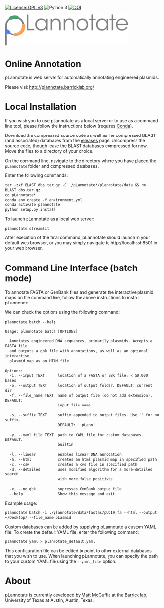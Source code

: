 [![License: GPL v3](https://img.shields.io/badge/License-GPL%20v3-blue.svg)](https://www.gnu.org/licenses/gpl-3.0)
![Python 3](https://img.shields.io/badge/Language-Python_3-steelblue.svg)
[![DOI](https://zenodo.org/badge/DOI/10.1093/nar/gkab374.svg)](https://doi.org/10.1093/nar/gkab374)


<img width="400" alt="pLannotate_logo" src="plannotate/data/images/pLannotate.png">

Online Annotation
=================

pLannotate is web server for automatically annotating engineered plasmids.

Please visit http://plannotate.barricklab.org/


Local Installation
==================

If you wish you to use pLannotate as a local server or to use as a command line tool, please follow the instructions below (requires [Conda](https://docs.conda.io/en/latest/)).

Download the compressed source code as well as the compressed BLAST (and associated) databases from the [releases](https://github.com/barricklab/pLannotate/releases/tag/v1.1.0) page. Uncompress the source code, though leave the BLAST databases compressed for now. Move the files to a directory of your choice.

On the command line, navigate to the directory where you have placed the `pLannotate` folder and compressed databases.

Enter the following commands:
```
tar -zxf BLAST_dbs.tar.gz -C ./pLannotate*/plannotate/data && rm BLAST_dbs.tar.gz
cd pLannotate*
conda env create -f environment.yml
conda activate plannotate
python setup.py install
```

To launch pLannotate as a local web server:
```
plannotate streamlit
```

After execution of the final command, pLannotate should launch in your default web browser, or you may simply navigate to http://localhost:8501 in your web browser.

Command Line Interface (batch mode)
===================================

To annotate FASTA or GenBank files and generate the interactive plasmid maps on the command line,
follow the above instructions to install pLannotate.

We can check the options using the following command:

`plannotate batch --help`

```
Usage: plannotate batch [OPTIONS]

  Annotates engineered DNA sequences, primarily plasmids. Accepts a FASTA file
  and outputs a gbk file with annotations, as well as an optional interactive
  plasmid map as an HTLM file.

Options:
  -i, --input TEXT      location of a FASTA or GBK file; < 50,000 bases
  -o, --output TEXT     location of output folder. DEFAULT: current dir
  -f, --file_name TEXT  name of output file (do not add extension). DEFAULT:
                        input file name

  -s, --suffix TEXT     suffix appended to output files. Use '' for no suffix.
                        DEFAULT: '_pLann'

  -y, --yaml_file TEXT  path to YAML file for custom databases. DEFAULT:
                        builtin

  -l, --linear          enables linear DNA annotation
  -h, --html            creates an html plasmid map in specified path
  -c, --csv             creates a cvs file in specified path
  -d, --detailed        uses modified algorithm for a more-detailed search
                        with more false positives

  -x, --no_gbk          supresses GenBank output file
  --help                Show this message and exit.
  ```

Example usage:
```
plannotate batch -i ./plannotate/data/fastas/pUC19.fa --html --output ~/Desktop/ --file_name pLasmid
```

Custom databases can be added by supplying pLannotate a custom YAML file. To create the default YAML file, enter the following command:
```
plannotate yaml > plannotate_default.yaml
```

This configuration file can be edited to point to other external databases that you wish to use. When launching pLannotate, you can specify the path to your custom YAML file using the `--yaml_file` option. 

About
=====
pLannotate is currently developed by [Matt McGuffie](https://twitter.com/matt_mcguffie) at the [Barrick lab](https://barricklab.org/twiki/bin/view/Lab), University of Texas at Austin, Austin, Texas.
